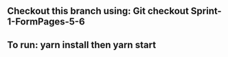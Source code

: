 ## Checkout this branch using: Git checkout Sprint-1-FormPages-5-6
## To run: yarn install then yarn start

